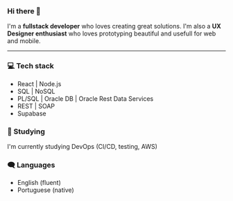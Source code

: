 ### Hi there 👋

I'm a **fullstack developer** who loves creating great solutions. I'm also a **UX Designer enthusiast** who loves prototyping beautiful and usefull for web and mobile.

---

### 💻 Tech stack
- React | Node.js  
- SQL | NoSQL
- PL/SQL | Oracle DB | Oracle Rest Data Services
- REST | SOAP
- Supabase

### 🌱 Studying
I'm currently studying DevOps (CI/CD, testing, AWS) 

### 🗨️ Languages
- English (fluent)
- Portuguese (native)
<!--

##
**jaumzitz/jaumzitz** is a ✨ _special_ ✨ repository because its `README.md` (this file) appears on your GitHub profile.

Here are some ideas to get you started:

- 🔭 I’m currently working on ...
- 🌱 I’m currently learning ...
- 👯 I’m looking to collaborate on ...
- 🤔 I’m looking for help with ...
- 💬 Ask me about ...
- 📫 How to reach me: ...
- 😄 Pronouns: ...
- ⚡ Fun fact: ...
-->
